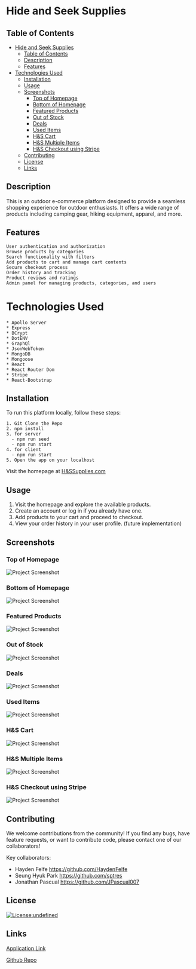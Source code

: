 # Hide and Seek Supplies

## Table of Contents
- [Hide and Seek Supplies](#hide-and-seek-supplies)
  - [Table of Contents](#table-of-contents)
  - [Description](#description)
  - [Features](#features)
- [Technologies Used](#technologies-used)
  - [Installation](#installation)
  - [Usage](#usage)
  - [Screenshots](#screenshots)
    - [Top of Homepage](#top-of-homepage)
    - [Bottom of Homepage](#bottom-of-homepage)
    - [Featured Products](#featured-products)
    - [Out of Stock](#out-of-stock)
    - [Deals](#deals)
    - [Used Items](#used-items)
    - [H\&S Cart](#hs-cart)
    - [H\&S Multiple Items](#hs-multiple-items)
    - [H\&S Checkout using Stripe](#hs-checkout-using-stripe)
  - [Contributing](#contributing)
  - [License](#license)
  - [Links](#links)
  
## Description
This is an outdoor e-commerce platform designed to provide a seamless shopping experience for outdoor enthusiasts. It offers a wide range of products including camping gear, hiking equipment, apparel, and more.

## Features
```
User authentication and authorization
Browse products by categories
Search functionality with filters
Add products to cart and manage cart contents
Secure checkout process
Order history and tracking
Product reviews and ratings
Admin panel for managing products, categories, and users
```
# Technologies Used
```
* Apollo Server
* Express
* BCrypt
* DotENV
* GraphQl
* JsonWebToken
* MongoDB
* Mongoose
* React
* React Router Dom
* Stripe
* React-Bootstrap
```
## Installation
To run this platform locally, follow these steps:
```
1. Git Clone the Repo
2. npm install
3. for server
  - npm run seed
  - npm run start
4. for client
  - npm run start
5. Open the app on your localhost
```

Visit the homepage at [H&SSupplies.com](https://hikeseeksupplies-a93d77ad9476.herokuapp.com/)

## Usage
1. Visit the homepage and explore the available products.
2. Create an account or log in if you already have one.
3. Add products to your cart and proceed to checkout.
4. View your order history in your user profile. (future implementation)

## Screenshots
### Top of Homepage
![Project Screenshot](./server/public/images/HSSHomepageTop.png)
### Bottom of Homepage
![Project Screenshot](./server/public/images/HSSHomepageBottom.png)
### Featured Products
![Project Screenshot](./server/public/images/HSSFeatured.png)
### Out of Stock
![Project Screenshot](./server/public/images/HSSOutofStock.png)
### Deals
![Project Screenshot](./server/public/images/HSSDeals.png)
### Used Items
![Project Screenshot](./server/public/images/HSSUsedItems.png)
### H&S Cart
![Project Screenshot](./server/public/images/HSSCart.png)
### H&S Multiple Items
![Project Screenshot](./server/public/images/HSSCartMultiple.png)
### H&S Checkout using Stripe
![Project Screenshot](./server/public/images/HSSStripe.png)

## Contributing
We welcome contributions from the community! If you find any bugs, have feature requests, or want to contribute code, please contact one of our collaborators!

Key collaborators:
- Hayden Felfe     <https://github.com/HaydenFelfe>
- Seung Hyuk Park  <https://github.com/sptres>
- Jonathan Pascual <https://github.com/JPascual007>
## License
[![License:undefined](https://img.shields.io/badge/License-MIT-yellow.svg)](https://opensource.org/licenses/mit)

## Links
[Application Link](https://hikeseeksupplies-a93d77ad9476.herokuapp.com/)

[Github Repo](https://github.com/HaydenFelfe/Hike-Seek-Supplies)